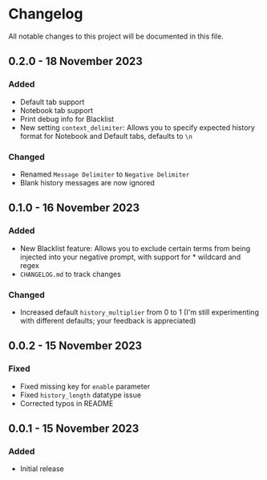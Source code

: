 # Changelog
All notable changes to this project will be documented in this file.

## 0.2.0 - 18 November 2023
### Added
- Default tab support
- Notebook tab support
- Print debug info for Blacklist
- New setting `context_delimiter`: Allows you to specify expected history format for Notebook and Default tabs, defaults to `\n`

### Changed
- Renamed `Message Delimiter` to `Negative Delimiter`
- Blank history messages are now ignored

## 0.1.0 - 16 November 2023
### Added
- New Blacklist feature: Allows you to exclude certain terms from being injected into your negative prompt, with support for * wildcard and regex
- `CHANGELOG.md` to track changes

### Changed
- Increased default `history_multiplier` from 0 to 1 (I'm still experimenting with different defaults; your feedback is appreciated)

## 0.0.2 - 15 November 2023
### Fixed
- Fixed missing key for `enable` parameter
- Fixed `history_length` datatype issue
- Corrected typos in README

## 0.0.1 - 15 November 2023
### Added
- Initial release